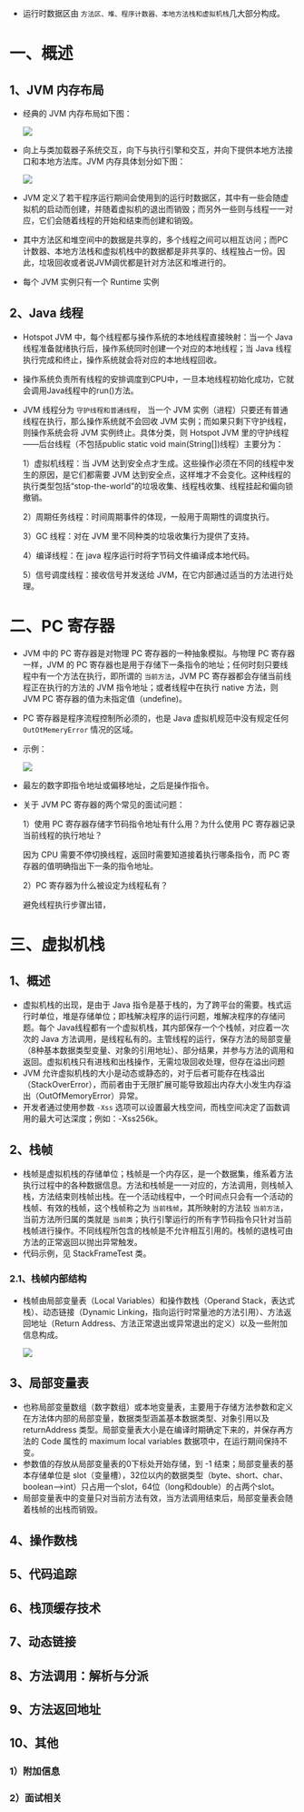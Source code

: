 - 运行时数据区由 `方法区、堆、程序计数器、本地方法栈和虚拟机栈`几大部分构成。

# 一、概述

## 1、JVM 内存布局

- 经典的 JVM 内存布局如下图：

    <img src="./imgs/02.jpg">

- 向上与类加载器子系统交互，向下与执行引擎和交互，并向下提供本地方法接口和本地方法库。JVM 内存具体划分如下图：

    <img src="./imgs/03.jpg">

- JVM 定义了若干程序运行期间会使用到的运行时数据区，其中有一些会随虚拟机的启动而创建，并随着虚拟机的退出而销毁；而另外一些则与线程一一对应，它们会随着线程的开始和结束而创建和销毁。
- 其中方法区和堆空间中的数据是共享的，多个线程之间可以相互访问；而PC计数器、本地方法栈和虚拟机栈中的数据都是非共享的、线程独占一份。因此，垃圾回收或者说JVM调优都是针对方法区和堆进行的。
- 每个 JVM 实例只有一个 Runtime 实例

## 2、Java 线程

- Hotspot JVM 中，每个线程都与操作系统的本地线程直接映射：当一个 Java 线程准备就绪执行后，操作系统同时创建一个对应的本地线程；当 Java 线程执行完成和终止，操作系统就会将对应的本地线程回收。
- 操作系统负责所有线程的安排调度到CPU中，一旦本地线程初始化成功，它就会调用Java线程中的run()方法。
- JVM 线程分为 `守护线程和普通线程`， 当一个 JVM 实例（进程）只要还有普通线程在执行，那么操作系统就不会回收 JVM 实例；而如果只剩下守护线程，则操作系统会将 JVM 实例终止。具体分类，则 Hotspot JVM 里的守护线程——后台线程（不包括public static void main(String[])线程）主要分为：

    1）虚拟机线程：当 JVM 达到安全点才生成。这些操作必须在不同的线程中发生的原因，是它们都需要 JVM 达到安全点，这样堆才不会变化。这种线程的执行类型包括“stop-the-world”的垃圾收集、线程栈收集、线程挂起和偏向锁撤销。

    2）周期任务线程：时间周期事件的体现，一般用于周期性的调度执行。

    3）GC 线程：对在 JVM 里不同种类的垃圾收集行为提供了支持。

    4）编译线程：在 java 程序运行时将字节码文件编译成本地代码。

    5）信号调度线程：接收信号并发送给 JVM，在它内部通过适当的方法进行处理。

# 二、PC 寄存器

- JVM 中的 PC 寄存器是对物理 PC 寄存器的一种抽象模拟。与物理 PC 寄存器一样，JVM 的 PC 寄存器也是用于存储下一条指令的地址；任何时刻只要线程中有一个方法在执行，即所谓的 `当前方法`，JVM PC 寄存器都会存储当前线程正在执行的方法的 JVM 指令地址；或者线程中在执行 native 方法，则 JVM PC 寄存器的值为未指定值（undefine)。
- PC 寄存器是程序流程控制所必须的，也是 Java 虚拟机规范中没有规定任何 `OutOtMemeryError` 情况的区域。

- 示例：

    <img src="./imgs/04.jpg">

- 最左的数字即指令地址或偏移地址，之后是操作指令。
- 关于 JVM PC 寄存器的两个常见的面试问题：

    1）使用 PC 寄存器存储字节码指令地址有什么用？为什么使用 PC 寄存器记录当前线程的执行地址？
    
     因为 CPU 需要不停切换线程，返回时需要知道接着执行哪条指令，而 PC 寄存器的值明确指出下一条的指令地址。

    2）PC 寄存器为什么被设定为线程私有？

    避免线程执行步骤出错，

# 三、虚拟机栈

## 1、概述

- 虚拟机栈的出现，是由于 Java 指令是基于栈的，为了跨平台的需要。栈式运行时单位，堆是存储单位；即栈解决程序的运行问题，堆解决程序的存储问题。每个 Java线程都有一个虚拟机栈，其内部保存一个个栈帧，对应着一次次的 Java 方法调用，是线程私有的。主管线程的运行，保存方法的局部变量（8种基本数据类型变量、对象的引用地址）、部分结果，并参与方法的调用和返回。虚拟机栈只有进栈和出栈操作，无需垃圾回收处理，但存在溢出问题
- JVM 允许虚拟机栈的大小是动态或静态的，对于后者可能存在栈溢出（StackOverError），而前者由于无限扩展可能导致超出内存大小发生内存溢出（OutOfMemoryError）异常。
- 开发者通过使用参数 `-Xss` 选项可以设置最大栈空间，而栈空间决定了函数调用的最大可达深度；例如：-Xss256k。

## 2、栈帧

- 栈帧是虚拟机栈的存储单位；栈帧是一个内存区，是一个数据集，维系着方法执行过程中的各种数据信息。方法和栈帧是一一对应的，方法调用，则栈帧入栈，方法结束则栈帧出栈。在一个活动线程中，一个时间点只会有一个活动的栈帧、有效的栈帧，这个栈帧称之为 `当前栈帧`，其所映射的方法较 `当前方法`，当前方法所归属的类就是 `当前类`；执行引擎运行的所有字节码指令只针对当前栈帧进行操作。不同线程所包含的栈帧是不允许相互引用的。栈帧的退栈可由方法的正常返回以抛出异常触发。
- 代码示例，见 StackFrameTest 类。

### 2.1、栈帧内部结构

- 栈帧由局部变量表（Local Variables）和操作数栈（Operand Stack，表达式栈）、动态链接（Dynamic Linking，指向运行时常量池的方法引用）、方法返回地址（Return Address、方法正常退出或异常退出的定义）以及一些附加信息构成。

    <img src="./imgs/05.jpg">

## 3、局部变量表

- 也称局部变量数组（数字数组）或本地变量表，主要用于存储方法参数和定义在方法体内部的局部变量，数据类型涵盖基本数据类型、对象引用以及 returnAddress 类型。局部变量表大小是在编译时期确定下来的，并保存再方法的 Code 属性的 maximum local variables 数据项中，在运行期间保持不变。
- 参数值的存放从局部变量表的0下标处开始存储，到 -1 结束；局部变量表的基本存储单位是 slot（变量槽），32位以内的数据类型（byte、short、char、boolean-->int）只占用一个slot，64位（long和double）的占两个slot。
- 局部变量表中的变量只对当前方法有效，当方法调用结束后，局部变量表会随着栈帧的出栈而销毁。

## 4、操作数栈

## 5、代码追踪

## 6、栈顶缓存技术

## 7、动态链接

## 8、方法调用：解析与分派

## 9、方法返回地址

## 10、其他

### 1）附加信息

### 2）面试相关
